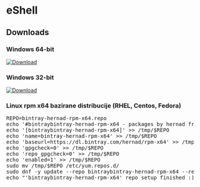 # eShell

## Downloads

### Windows 64-bit

[ ![Download](https://api.bintray.com/packages/hernad/eShell/eShell-windows-x64/images/download.svg?version=1.31.306) ](https://dl.bintray.com/hernad/eShell/eShell-windows-x64_1.31.306.zip)


### Windows 32-bit

[ ![Download](https://api.bintray.com/packages/hernad/eShell/eShell-windows-x86/images/download.svg?version=1.31.306) ](https://dl.bintray.com/hernad/eShell/eShell-windows-x86_1.31.306.zip)



### Linux rpm x64 bazirane distribucije (RHEL, Centos, Fedora)

<pre>
REPO=bintray-hernad-rpm-x64.repo
echo '#bintraybintray-hernad-rpm-x64 - packages by hernad from Bintray' > /tmp/$REPO
echo '[bintraybintray-hernad-rpm-x64]' >> /tmp/$REPO
echo 'name=bintray-hernad-rpm-x64' >> /tmp/$REPO
echo 'baseurl=https://dl.bintray.com/hernad/rpm-x64' >> /tmp/$REPO
echo 'gpgcheck=0' >> /tmp/$REPO
echo 'repo_gpgcheck=0' >> /tmp/$REPO
echo 'enabled=1' >> /tmp/$REPO
sudo mv /tmp/$REPO /etc/yum.repos.d/
sudo dnf -y update --repo bintraybintray-hernad-rpm-x64 --refresh || sudo yum -y update --repo bintraybintray-hernad-rpm-x64x --refresh
echo "'bintraybintray-hernad-rpm-x64' repo setup finished :)"

</pre>
